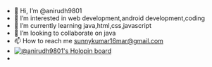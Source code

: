 - 👋 Hi, I’m @anirudh9801
- 👀 I’m interested in web development,android development,coding
- 🌱 I’m currently learning java,html,css,javascript
- 💞️ I’m looking to collaborate on java
- 📫 How to reach me sunnykumar16mar@gmail.com
- [![@anirudh9801's Holopin board](https://holopin.io/api/user/board?user=anirudh9801)](https://holopin.io/@anirudh9801)
- 
<!---
anirudh9801/anirudh9801 is a ✨ special ✨ repository because its `README.md` (this file) appears on your GitHub profile.
You can click the Preview link to take a look at your changes.
--->
